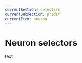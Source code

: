```yaml
---
currentSection: selectors
currentSubsection: predef
currentItem: neuron
---
```

# Neuron selectors
text
